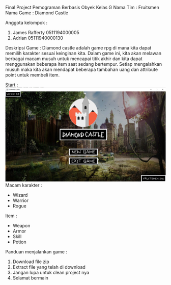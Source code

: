 Final Project Pemograman Berbasis Obyek Kelas G 
Nama Tim : Fruitsmen
Nama Game : Diamond Castle

Anggota kelompok :
1. James Rafferty 0511194000005
2. Adrian 05111940000130

Deskripsi Game :
Diamond castle adalah game rpg di mana kita dapat memilih karakter sesuai keinginan kita.
Dalam game ini, kita akan melawan berbagai macam musuh untuk mencapai titik akhir dan kita dapat menggunakan 
beberapa item saat sedang bertempur. Setiap mengalahkan musuh maka kita akan mendapat beberapa tambahan uang dan attribute point untuk membeli item. 

Start :
![alt text](https://github.com/adriansantoso21/fp_pbo/blob/master/resource/images/beginning.png?raw=true)
Macam karakter :
- Wizard
- Warrior
- Rogue

Item :
- Weapon
- Armor
- Skill
- Potion

Panduan menjalankan game :
1. Download file zip
2. Extract file yang telah di download
3. Jangan lupa untuk clean project nya
4. Selamat bermain
